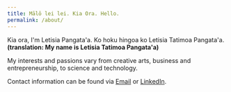 ```yaml
---
title: Mālō lei lei. Kia Ora. Hello.
permalink: /about/
---
```


Kia ora, I'm Letisia Pangata'a. Ko hoku hingoa ko Letisia Tatimoa Pangata'a. **(translation: My name is Letisia Tatimoa Pangata'a)**

My interests and passions vary from creative arts, business and entrepreneurship, to science and technology.

Contact information can be found via [Email](mailto:contact@letisiapangataa.com) or [LinkedIn](https://www.linkedin.com/in/letisiapangataa/).
